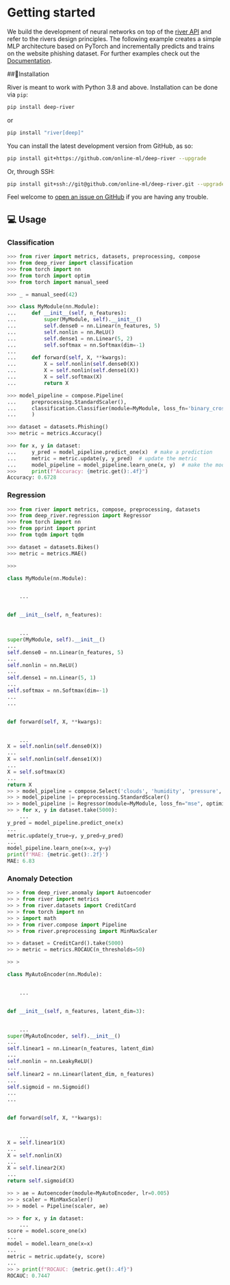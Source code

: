 # Getting started
We build the development of neural networks on top of the <a href="https://www.riverml.xyz">river API</a> and refer to the rivers design principles.
The following example creates a simple MLP architecture based on PyTorch and incrementally predicts and trains on the website phishing dataset.
For further examples check out the <a href="https://online-ml.github.io/deep-river">Documentation</a>.

##💈Installation

River is meant to work with Python 3.8 and above. Installation can be done via `pip`:

```sh
pip install deep-river
```
or
```sh
pip install "river[deep]"
```

You can install the latest development version from GitHub, as so:

```sh
pip install git+https://github.com/online-ml/deep-river --upgrade
```

Or, through SSH:

```sh
pip install git+ssh://git@github.com/online-ml/deep-river.git --upgrade
```

Feel welcome to [open an issue on GitHub](https://github.com/online-ml/deep-river/issues/new) if you are having any trouble.


## 💻 Usage

### Classification

```python
>>> from river import metrics, datasets, preprocessing, compose
>>> from deep_river import classification
>>> from torch import nn
>>> from torch import optim
>>> from torch import manual_seed

>>> _ = manual_seed(42)

>>> class MyModule(nn.Module):
...     def __init__(self, n_features):
...         super(MyModule, self).__init__()
...         self.dense0 = nn.Linear(n_features, 5)
...         self.nonlin = nn.ReLU()
...         self.dense1 = nn.Linear(5, 2)
...         self.softmax = nn.Softmax(dim=-1)
...
...     def forward(self, X, **kwargs):
...         X = self.nonlin(self.dense0(X))
...         X = self.nonlin(self.dense1(X))
...         X = self.softmax(X)
...         return X

>>> model_pipeline = compose.Pipeline(
...     preprocessing.StandardScaler(),
...     classification.Classifier(module=MyModule, loss_fn='binary_cross_entropy', optimizer_fn='adam')
...     )

>>> dataset = datasets.Phishing()
>>> metric = metrics.Accuracy()

>>> for x, y in dataset:
...     y_pred = model_pipeline.predict_one(x)  # make a prediction
...     metric = metric.update(y, y_pred)  # update the metric
...     model_pipeline = model_pipeline.learn_one(x, y)  # make the model learn
>>>     print(f"Accuracy: {metric.get():.4f}")
Accuracy: 0.6728

```

### Regression

```python
>>> from river import metrics, compose, preprocessing, datasets
>>> from deep_river.regression import Regressor
>>> from torch import nn
>>> from pprint import pprint
>>> from tqdm import tqdm

>>> dataset = datasets.Bikes()
>>> metric = metrics.MAE()

>>>

class MyModule(nn.Module):


    ...


def __init__(self, n_features):


    ...
super(MyModule, self).__init__()
...
self.dense0 = nn.Linear(n_features, 5)
...
self.nonlin = nn.ReLU()
...
self.dense1 = nn.Linear(5, 1)
...
self.softmax = nn.Softmax(dim=-1)
...
...


def forward(self, X, **kwargs):


    ...
X = self.nonlin(self.dense0(X))
...
X = self.nonlin(self.dense1(X))
...
X = self.softmax(X)
...
return X
>> > model_pipeline = compose.Select('clouds', 'humidity', 'pressure', 'temperature', 'wind')
>> > model_pipeline |= preprocessing.StandardScaler()
>> > model_pipeline |= Regressor(module=MyModule, loss_fn="mse", optimizer_fn='sgd')
>> > for x, y in dataset.take(5000):
    ...
y_pred = model_pipeline.predict_one(x)
...
metric.update(y_true=y, y_pred=y_pred)
...
model_pipeline.learn_one(x=x, y=y)
print(f'MAE: {metric.get():.2f}')
MAE: 6.83
```

### Anomaly Detection

```python
>> > from deep_river.anomaly import Autoencoder
>> > from river import metrics
>> > from river.datasets import CreditCard
>> > from torch import nn
>> > import math
>> > from river.compose import Pipeline
>> > from river.preprocessing import MinMaxScaler

>> > dataset = CreditCard().take(5000)
>> > metric = metrics.ROCAUC(n_thresholds=50)

>> >

class MyAutoEncoder(nn.Module):


    ...


def __init__(self, n_features, latent_dim=3):


    ...
super(MyAutoEncoder, self).__init__()
...
self.linear1 = nn.Linear(n_features, latent_dim)
...
self.nonlin = nn.LeakyReLU()
...
self.linear2 = nn.Linear(latent_dim, n_features)
...
self.sigmoid = nn.Sigmoid()
...
...


def forward(self, X, **kwargs):


    ...
X = self.linear1(X)
...
X = self.nonlin(X)
...
X = self.linear2(X)
...
return self.sigmoid(X)

>> > ae = Autoencoder(module=MyAutoEncoder, lr=0.005)
>> > scaler = MinMaxScaler()
>> > model = Pipeline(scaler, ae)

>> > for x, y in dataset:
    ...
score = model.score_one(x)
...
model = model.learn_one(x=x)
...
metric = metric.update(y, score)
...
>> > print(f"ROCAUC: {metric.get():.4f}")
ROCAUC: 0.7447
```
